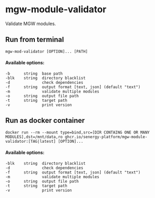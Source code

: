 mgw-module-validator
=======

Validate MGW modules.

## Run from terminal

    mgw-mod-validator [OPTION]... [PATH]

#### Available options:

    -b      string  base path
    -blk    string  directory blacklist
    -d              check dependencies
    -f      string  output format [text, json] (default "text")
    -m              validate multiple modules
    -o      string  output file path
    -t      string  target path
    -v              print version

## Run as docker container

    docker run --rm --mount type=bind,src=[DIR CONTAING ONE OR MANY MODULES],dst=/mnt/data,ro ghcr.io/senergy-platform/mgw-module-validator:[TAG|latest] [OPTION]...

#### Available options:

    -blk    string  directory blacklist
    -d              check dependencies
    -f      string  output format [text, json] (default "text")
    -m              validate multiple modules
    -o      string  output file path
    -t      string  target path
    -v              print version